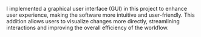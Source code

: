 I implemented a graphical user interface (GUI) in this project to enhance user experience, making the software more intuitive and user-friendly. This addition allows users to visualize changes more directly, streamlining interactions and improving the overall efficiency of the workflow.
